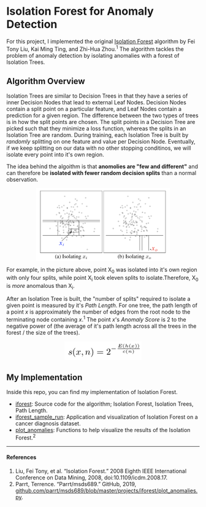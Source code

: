 # Isolation Forest for Anomaly Detection
For this project, I implemented the original [Isolation Forest](https://cs.nju.edu.cn/zhouzh/zhouzh.files/publication/icdm08b.pdf) algorithm by Fei Tony Liu, Kai Ming Ting, and Zhi-Hua Zhou.<sup>1</sup> The algorithm tackles the problem of anomaly detection by isolating anomalies with a forest of Isolation Trees. 

## Algorithm Overview
Isolation Trees are similar to Decision Trees in that they have a series of inner Decision Nodes that lead to external Leaf Nodes. Decision Nodes contain a split point on a particular feature, and Leaf Nodes contain a prediction for a given region. The difference between the two types of trees is in how the split points are chosen. The split points in a Decision Tree are picked such that they minimize a loss function, whereas the splits in an Isolation Tree are random. During training, each Isolation Tree is built by *randomly* splitting on one feature and value per Decision Node. Eventually, if we keep splitting on our data with no other stopping conditinos, we will isolate every point into it's own region.

The idea behind the algoithm is that **anomolies are "few and different"** and can therefore be **isolated with fewer random decision splits** than a normal observation.   

<center>
	<img width="350" alt="portfolio_view" src="photos/isof.png" align="middle">
</center>

For example, in the picture above, point X<sub>0</sub> was isolated into it's own region with only four splits, while point X<sub>i</sub> took eleven splits to isolate.Therefore, X<sub>0</sub> is *more* anomalous than X<sub>i</sub>.   

After an Isolation Tree is built, the "number of splits" required to isolate a given point is measured by it's *Path Length*. For one tree, the path length of a point *x* is approximately the number of edges from the root node to the terminating node containing *x*.<sup>1</sup> The point *x*'s *Anomaly Score* is 2 to the negative power of (the average of it's path length across all the trees in the forest / the size of the trees). 

<center>
	<img width="200" alt="portfolio_view" src="photos/score.png">
</center>

## My Implementation
Inside this repo, you can find my implementation of Isolation Forest.
 
- [iforest](iforest/iforest.py): Source code for the algorithm; Isolation Forest, Isolation Trees, Path Length.
- [iforest\_sample_run](iforest/iforest_sample_run.ipynb): Application and visualization of Isolation Forest on a cancer diagnosis dataset.
- [plot_anomalies](iforest/plot_anomalies.py): Functions to help visualize the results of the Isolation Forest.<sup>2</sup>

----
#### References
1. Liu, Fei Tony, et al. “Isolation Forest.” 2008 Eighth IEEE International Conference on Data Mining, 2008, doi:10.1109/icdm.2008.17.
2. Parrt, Terrence. “Parrt/msds689.” GitHub, 2019, [github.com/parrt/msds689/blob/master/projects/iforest/plot_anomalies.py](github.com/parrt/msds689/blob/master/projects/iforest/plot_anomalies.py).
